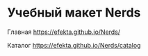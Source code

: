 # Учебный макет Nerds
Главная https://efekta.github.io/Nerds/

Каталог https://efekta.github.io/Nerds/catalog
